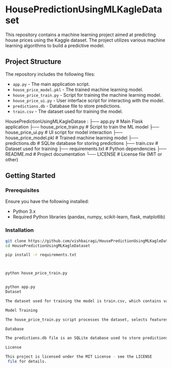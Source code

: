 # HousePredictionUsingMLKagleDataset

This repository contains a machine learning project aimed at predicting house prices using the Kaggle dataset. The project utilizes various machine learning algorithms to build a predictive model.

## Project Structure

The repository includes the following files:

- `app.py` - The main application script.
- `house_price_model.pkl` - The trained machine learning model.
- `house_price_train.py` - Script for training the machine learning model.
- `house_price_ui.py` - User interface script for interacting with the model.
- `predictions.db` - Database file to store predictions.
- `train.csv` - The dataset used for training the model.

HousePredictionUsingMLKagleDatase :
├── app.py                  # Main Flask application
├── house_price_train.py    # Script to train the ML model
├── house_price_ui.py       # UI script for model interaction
├── house_price_model.pkl   # Trained machine learning model
├── predictions.db          # SQLite database for storing predictions
├── train.csv               # Dataset used for training
├── requirements.txt        # Python dependencies
├── README.md               # Project documentation
└── LICENSE                 # License file (MIT or other)


## Getting Started

### Prerequisites

Ensure you have the following installed:

- Python 3.x
- Required Python libraries (pandas, numpy, scikit-learn, flask, matplotlib)

### Installation


```bash
git clone https://github.com/vishbairagi/HousePredictionUsingMLKagleDataset.git
cd HousePredictionUsingMLKagleDataset

pip install -r requirements.txt



python house_price_train.py


python app.py
Dataset

The dataset used for training the model is train.csv, which contains various features related to house properties. Ensure the dataset is in the same directory as the scripts.

Model Training

The house_price_train.py script processes the dataset, selects features, and trains a predictive model using scikit-learn.

Database

The predictions.db file is an SQLite database used to store predictions made by the model. This allows tracking and analyzing past predictions.

License

This project is licensed under the MIT License - see the LICENSE
 file for details.
